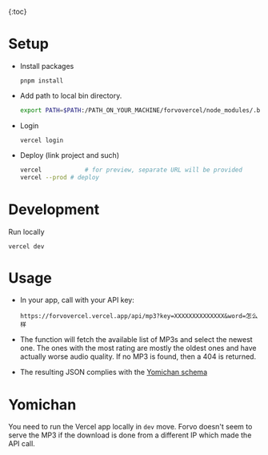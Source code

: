{:toc}

# Setup

- Install packages

  ```
  pnpm install
  ```

- Add path to local bin directory.

  ```bash
  export PATH=$PATH:/PATH_ON_YOUR_MACHINE/forvovercel/node_modules/.bin
  ```

- Login

  ```
  vercel login
  ```

- Deploy (link project and such)

  ```bash
  vercel			# for preview, separate URL will be provided
  vercel --prod	# deploy
  ```



# Development

Run locally

```
vercel dev
```



# Usage

- In your app, call with your API key:

  ```
  https://forvovercel.vercel.app/api/mp3?key=XXXXXXXXXXXXXX&word=怎么样
  ```

- The function will fetch the available list of MP3s and select the newest one. The ones with the most rating are mostly the oldest ones and have actually worse audio quality. If no MP3 is found, then a 404 is returned.

- The resulting JSON complies with the [Yomichan schema](chrome-extension://ogmnaimimemjmbakcfefmnahgdfhfami/data/schemas/custom-audio-list-schema.json)



# Yomichan

You need to run the Vercel app locally in `dev` move. Forvo doesn't seem to serve the MP3 if the download is done from a different IP which made the API call.
